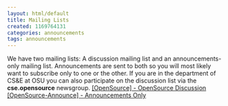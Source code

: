 ```yaml
---
layout: html/default
title: Mailing Lists
created: 1169764131
categories: announcements
tags: announcements
---
```

We have two mailing lists: A discussion mailing list and an announcements-only mailing list. Announcements are sent to both so you will most likely want to subscribe only to one or the other. If you are in the department of CS&E at OSU you can also participate on the discussion list via the **cse.opensource** newsgroup. [[OpenSource] - OpenSource Discussion](http://mail.cse.ohio-state.edu/mailman/listinfo/opensource) [[OpenSource-Announce] - Announcements Only](http://mail.cse.ohio-state.edu/mailman/listinfo/opensource-announce)
